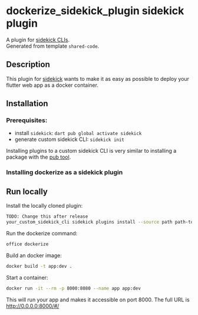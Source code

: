 # dockerize_sidekick_plugin sidekick plugin

A plugin for [sidekick CLIs](https://pub.dev/packages/sidekick).  
Generated from template `shared-code`.

## Description

This plugin for [sidekick](https://pub.dev/packages/sidekick) wants to make it as easy as possible to deploy your flutter web app as a docker container.

## Installation

### Prerequisites:

- install `sidekick`: `dart pub global activate sidekick`
- generate custom sidekick CLI: `sidekick init`

Installing plugins to a custom sidekick CLI is very similar to installing a package with
the [pub tool](https://dart.dev/tools/pub/cmd/pub-global#activating-a-package).

### Installing dockerize as a sidekick plugin

## Run locally
Install the locally cloned plugin:
```bash
TODO: Change this after release
your_custom_sidekick_cli sidekick plugins install --source path path-to-local-dockerize-plugin
```
Run the dockerize command:
```bash
office dockerize
```
Build an docker image:
```bash
docker build -t app:dev . 
```

Start a container:
```bash
docker run -it --rm -p 8000:8080 --name app app:dev
```
This will run your app and makes it accessible on port 8000. The full URL is http://0.0.0.0:8000/#/
